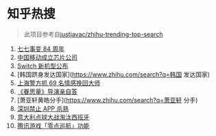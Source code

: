 # 知乎热搜

> 此项目参考自[justjavac/zhihu-trending-top-search](https://github.com/justjavac/zhihu-trending-top-search/blob/main/utils.ts)

<!-- BEGIN -->
  <!-- 最后更新时间:Wed Jul 07 2021 13:17:25 GMT+0000 (Coordinated Universal Time) -->
  1. [七七事变 84 周年](https://www.zhihu.com/search?q=七七事变)
1. [中国移动成立芯片公司](https://www.zhihu.com/search?q=中国移动)
1. [Switch 新机型公布](https://www.zhihu.com/search?q=switch)
1. [韩国跻身发达国家](https://www.zhihu.com/search?q=韩国 发达国家)
1. [上海警方抓 69 名情感挽回大师](https://www.zhihu.com/search?q=情感挽回)
1. [《眷思量》导演亲自答](https://www.zhihu.com/search?q=眷思量)
1. [萧亚轩黄皓分手](https://www.zhihu.com/search?q=萧亚轩 分手)
1. [深圳禁止 APP 杀熟](https://www.zhihu.com/search?q=大数据杀熟)
1. [意大利点球大战淘汰西班牙](https://www.zhihu.com/search?q=意大利队)
1. [腾讯游戏「零点巡航」功能](https://www.zhihu.com/search?q=腾讯游戏)
  <!-- END -->